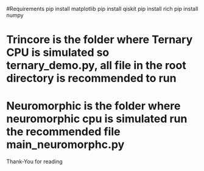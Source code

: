 #Requirements
pip install matplotlib
pip install qiskit
pip install rich
pip install numpy

# Trincore is the folder where Ternary CPU is simulated so ternary_demo.py, all file in the root directory is recommended to run
# Neuromorphic is the folder where neuromorphic cpu is simulated run the recommended file main_neuromorphc.py

Thank-You for reading
